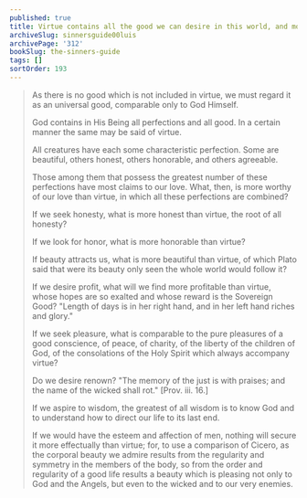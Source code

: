 ```yaml
---
published: true
title: Virtue contains all the good we can desire in this world, and more perfectly
archiveSlug: sinnersguide00luis
archivePage: '312'
bookSlug: the-sinners-guide
tags: []
sortOrder: 193
---
```


> As there is no good which is not included in virtue, we must regard it as an universal good, comparable only to God Himself.
>
> God contains in His Being all perfections and all good. In a certain manner the same may be said of virtue.
>
> All creatures have each some characteristic perfection. Some are beautiful, others honest, others honorable, and others agreeable.
>
> Those among them that possess the greatest number of these perfections have most claims to our love. What, then, is more worthy of our love than virtue, in which all these perfections are combined?
>
> If we seek honesty, what is more honest than virtue, the root of all honesty?
>
> If we look for honor, what is more honorable than virtue?
>
> If beauty attracts us, what is more beautiful than virtue, of which Plato said that were its beauty only seen the whole world would follow it?
>
> If we desire profit, what will we find more profitable than virtue, whose hopes are so exalted and whose reward is the Sovereign Good? "Length of days is in her right hand, and in her left hand riches and glory."
>
> If we seek pleasure, what is comparable to the pure pleasures of a good conscience, of peace, of charity, of the liberty of the children of God, of the consolations of the Holy Spirit which always accompany virtue?
>
> Do we desire renown? "The memory of the
just is with praises; and the name of the wicked shall rot." [Prov. iii. 16.]
>
> If we aspire to wisdom, the greatest of all wisdom is to know God and to understand how to direct our life to its last end.
>
> If we would have the esteem and affection of men, nothing will secure it more effectually than virtue; for, to use a comparison of Cicero, as the corporal beauty we admire results from the regularity and symmetry in the members of the body, so from the order and regularity of a good life results a beauty which is pleasing not only to God and the Angels, but even to the wicked and to our very enemies.
